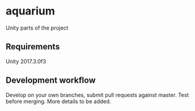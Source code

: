 # aquarium
Unity parts of the project

## Requirements
Unity 2017.3.0f3

## Development workflow
Develop on your own branches, submit pull requests against master. Test before merging. More details to be added.
